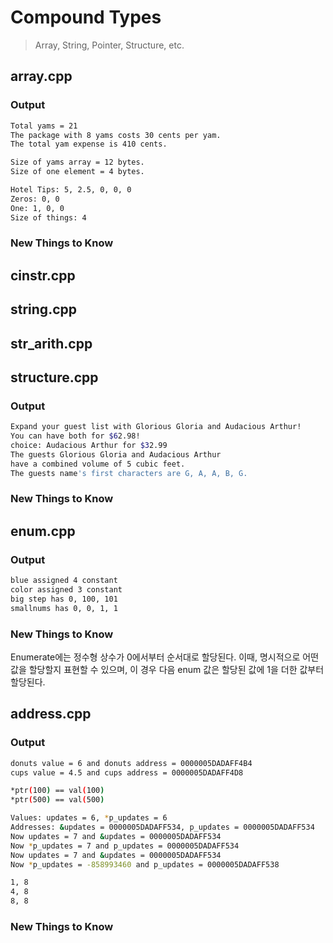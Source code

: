 # Compound Types
> Array, String, Pointer, Structure, etc.

## array.cpp
### Output
```bash
Total yams = 21
The package with 8 yams costs 30 cents per yam.
The total yam expense is 410 cents.

Size of yams array = 12 bytes.
Size of one element = 4 bytes.

Hotel Tips: 5, 2.5, 0, 0, 0
Zeros: 0, 0
One: 1, 0, 0
Size of things: 4
```
### New Things to Know


## cinstr.cpp
## string.cpp
## str_arith.cpp


## structure.cpp
### Output
```bash
Expand your guest list with Glorious Gloria and Audacious Arthur!
You can have both for $62.98!
choice: Audacious Arthur for $32.99
The guests Glorious Gloria and Audacious Arthur
have a combined volume of 5 cubic feet.
The guests name's first characters are G, A, A, B, G.
```
### New Things to Know


## enum.cpp
### Output
```bash
blue assigned 4 constant
color assigned 3 constant
big step has 0, 100, 101
smallnums has 0, 0, 1, 1
```
### New Things to Know
Enumerate에는 정수형 상수가 0에서부터 순서대로 할당된다.
이때, 명시적으로 어떤 값을 할당할지 표현할 수 있으며, 이 경우 다음 enum 값은 할당된 값에 1을 더한 값부터 할당된다.


## address.cpp
### Output
```bash
donuts value = 6 and donuts address = 0000005DADAFF4B4
cups value = 4.5 and cups address = 0000005DADAFF4D8

*ptr(100) == val(100)
*ptr(500) == val(500)

Values: updates = 6, *p_updates = 6
Addresses: &updates = 0000005DADAFF534, p_updates = 0000005DADAFF534
Now updates = 7 and &updates = 0000005DADAFF534
Now *p_updates = 7 and p_updates = 0000005DADAFF534
Now updates = 7 and &updates = 0000005DADAFF534
Now *p_updates = -858993460 and p_updates = 0000005DADAFF538

1, 8
4, 8
8, 8
```

### New Things to Know